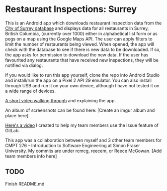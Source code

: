 # Restaurant Inspections: Surrey

This is an Android app which downloads restaurant inspection data from the [City of Surrey database](http://data.surrey.ca/) 
and displays data for all restaurants in Surrey, British Columbia, (currently over 1000) either in alphabetical list form or as pegs on a map using the Google Maps API. The user can apply filters to limit the number of restaurants being viewed. When opened, the app will check with the database to see if there is new data to be downloaded. 
If so, the app asks for permission to download the new data. If the user has favourited any restaurants that have received new inspections, they will be notified via dialog. 

If you would like to run this app yourself, clone the repo into Android Studio and install/run the app on a Pixel 2 API 29 emulator. You can also install through USB and run it on your own device, although I have not tested it on a wide range of devices. 

[A short video walking through](https://youtu.be/6KwF1NZXy18) and explaining the app.

An album of screenshots can be found here: [Create an imgur album and place here]

[Here's a video](https://www.youtube.com/watch?v=KNrZBCeCSN8&feature=youtu.be) I created to help my team members use the Issue feature of GitLab.

This app was a collaboration between myself and 3 other team members for CMPT 276 - Introduction to Software Engineering at Simon Fraser University. My commits are under rcmcg, reecem, or Reece McGowan. [Add team members info here]

## TODO

Finish README.md
